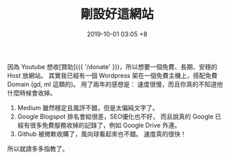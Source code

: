 ﻿---
layout: post
title: 剛設好這網站
date:   2019-10-01 03:05 +8
description: 第一PO。
toc: false
share: false
comments: true
tags: Misc
---

因為 Youtube 想收[贊助]({{ '/donate' }})，所以想要一個免費、長期、安穩的 Host 放網站。
其實我已經有一個 Wordpress 架在一個免費主機上，搭配免費 Domain (gd, ml 這類的)。
用了兩年的感想是：
速度很慢，而且你真的不知道他什麼時候會收掉。
1. Medium 雖然穩定且風評不錯，但是太偏純文字了。
2. Google Blogspot 排名會給很差，SEO優化也不好，
而且說真的 Google 已經有很多免費服務收掉的記錄了，例如 Google Drive 外連。
3. Github 被微軟收購了，風向球看起來也不錯。
速度真的很快！

所以就請多多指教了。